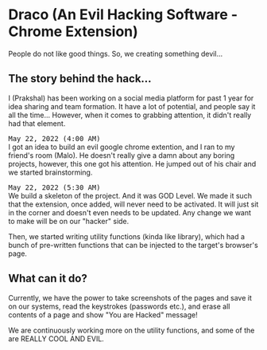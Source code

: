 # Draco (An Evil Hacking Software - Chrome Extension)
People do not like good things. So, we creating something devil...

## The story behind the hack...
I (Prakshal) has been working on a social media platform for past 1 year for idea sharing and team formation. It have a lot of potential, and people say it all the time... However, when it comes to grabbing attention, it didn't really had that element.

<tt>May 22, 2022 (4:00 AM)</tt><br/>
I got an idea to build an evil google chrome extention, and I ran to my friend's room (Malo). He doesn't really give a damn about any boring projects, however, this one got his attention. He jumped out of his chair and we started brainstorming.

<tt>May 22, 2022 (5:30 AM)</tt><br/>
We build a skeleton of the project. And it was GOD Level. We made it such that the extension, once added, will never need to be activated. It will just sit in the corner and doesn't even needs to be updated.
Any change we want to make will be on our "hacker" side.

Then, we started writing utility functions (kinda like library), which had a bunch of pre-written functions that can be injected to the target's browser's page.

## What can it do?
Currently, we have the power to take screenshots of the pages and save it on our systems, read the keystrokes (passwords etc.), and erase all contents of a page and show "You are Hacked" message!

We are continuously working more on the utility functions, and some of the are REALLY COOL AND EVIL.

